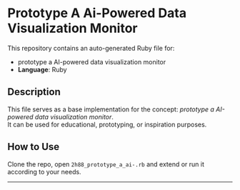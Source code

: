 # Prototype A Ai-Powered Data Visualization Monitor

This repository contains an auto-generated Ruby file for:

- prototype a AI-powered data visualization monitor
- **Language**: Ruby

## Description

This file serves as a base implementation for the concept: *prototype a AI-powered data visualization monitor*.  
It can be used for educational, prototyping, or inspiration purposes.

## How to Use

Clone the repo, open `2h88_prototype_a_ai-.rb` and extend or run it according to your needs.

---


